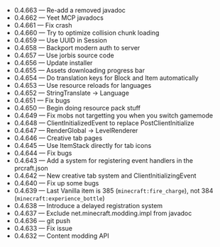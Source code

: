 + 0.4.663 &mdash; Re-add a removed javadoc
+ 0.4.662 &mdash; Yeet MCP javadocs
+ 0.4.661 &mdash; Fix crash
+ 0.4.660 &mdash; Try to optimize collision chunk loading
+ 0.4.659 &mdash; Use UUID in Session
+ 0.4.658 &mdash; Backport modern auth to server
+ 0.4.657 &mdash; Use jorbis source code
+ 0.4.656 &mdash; Update installer
+ 0.4.655 &mdash; Assets downloading progress bar
+ 0.4.654 &mdash; Do translation keys for Block and Item automatically
+ 0.4.653 &mdash; Use resource reloads for languages
+ 0.4.652 &mdash; StringTranslate -> Language
+ 0.4.651 &mdash; Fix bugs
+ 0.4.650 &mdash; Begin doing resource pack stuff
+ 0.4.649 &mdash; Fix mobs not targetting you when you switch gamemode
+ 0.4.648 &mdash; ClientInitializedEvent to replace PostClientInitialize
+ 0.4.647 &mdash; RenderGlobal -> LevelRenderer
+ 0.4.646 &mdash; Creative tab pages
+ 0.4.645 &mdash; Use ItemStack directly for tab icons
+ 0.4.644 &mdash; Fix bugs
+ 0.4.643 &mdash; Add a system for registering event handlers in the prcraft.json
+ 0.4.642 &mdash; New creative tab system and ClientInitializingEvent
+ 0.4.640 &mdash; Fix up some bugs
+ 0.4.639 &mdash; Last Vanilla item is 385 (`minecraft:fire_charge`), not 384 (`minecraft:experience_bottle`)
+ 0.4.638 &mdash; Introduce a delayed registration system
+ 0.4.637 &mdash; Exclude net.minecraft.modding.impl from javadoc
+ 0.4.636 &mdash; git push
+ 0.4.633 &mdash; Fix issue
+ 0.4.632 &mdash; Content modding API
